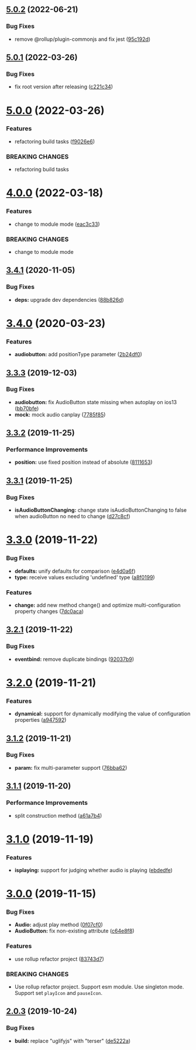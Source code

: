 ## [5.0.2](https://github.com/cycjimmy/h5-audio-controls/compare/v5.0.1...v5.0.2) (2022-06-21)


### Bug Fixes

* remove @rollup/plugin-commonjs and fix jest ([95c192d](https://github.com/cycjimmy/h5-audio-controls/commit/95c192d0f167a0ecf2273e51b349a0bcfb437f6d))

## [5.0.1](https://github.com/cycjimmy/h5-audio-controls/compare/v5.0.0...v5.0.1) (2022-03-26)


### Bug Fixes

* fix root version after releasing ([c221c34](https://github.com/cycjimmy/h5-audio-controls/commit/c221c3448f14247649e1a8cad21d9bd027c7be5b))

# [5.0.0](https://github.com/cycjimmy/h5-audio-controls/compare/v4.0.0...v5.0.0) (2022-03-26)


### Features

* refactoring build tasks ([f9026e6](https://github.com/cycjimmy/h5-audio-controls/commit/f9026e6711bea220c1e60f4e48e45c22e7829966))


### BREAKING CHANGES

* refactoring build tasks

# [4.0.0](https://github.com/cycjimmy/h5-audio-controls/compare/v3.4.1...v4.0.0) (2022-03-18)


### Features

* change to module mode ([eac3c33](https://github.com/cycjimmy/h5-audio-controls/commit/eac3c33b76aed9e3c34e314bfed6d85aa117aa19))


### BREAKING CHANGES

* change to module mode

## [3.4.1](https://github.com/cycjimmy/h5-audio-controls/compare/v3.4.0...v3.4.1) (2020-11-05)


### Bug Fixes

* **deps:** upgrade dev dependencies ([88b826d](https://github.com/cycjimmy/h5-audio-controls/commit/88b826d3f5f9cbbd05e6209d81849a641e8ae5da))

# [3.4.0](https://github.com/cycjimmy/h5-audio-controls/compare/v3.3.3...v3.4.0) (2020-03-23)


### Features

* **audiobutton:** add positionType parameter ([2b24df0](https://github.com/cycjimmy/h5-audio-controls/commit/2b24df0ed4b9fa9d4ac4e8812f8a6394d85d1dee))

## [3.3.3](https://github.com/cycjimmy/h5-audio-controls/compare/v3.3.2...v3.3.3) (2019-12-03)


### Bug Fixes

* **audiobutton:** fix AudioButton state missing when autoplay on ios13 ([bb70bfe](https://github.com/cycjimmy/h5-audio-controls/commit/bb70bfeef4bea5c93752f72c73d8b0746a66abf0))
* **mock:** mock audio canplay ([7785f85](https://github.com/cycjimmy/h5-audio-controls/commit/7785f8573a1fc623632044a61cd75ee66222737c))

## [3.3.2](https://github.com/cycjimmy/h5-audio-controls/compare/v3.3.1...v3.3.2) (2019-11-25)


### Performance Improvements

* **position:** use fixed position instead of absolute ([8111653](https://github.com/cycjimmy/h5-audio-controls/commit/81116537d89935ac2ff208804a0753b1fef3b0fb))

## [3.3.1](https://github.com/cycjimmy/h5-audio-controls/compare/v3.3.0...v3.3.1) (2019-11-25)


### Bug Fixes

* **isAudioButtonChanging:** change state isAudioButtonChanging to false when audioButton no need to change ([d27c8cf](https://github.com/cycjimmy/h5-audio-controls/commit/d27c8cfc88417571c7180e5f54cb2749c4cf1c0b))

# [3.3.0](https://github.com/cycjimmy/h5-audio-controls/compare/v3.2.1...v3.3.0) (2019-11-22)


### Bug Fixes

* **defaults:** unify defaults for comparison ([e4d0a6f](https://github.com/cycjimmy/h5-audio-controls/commit/e4d0a6f74b9b9464441b5da9560bddf72a0b6c53))
* **type:** receive values ​​excluding 'undefined' type ([a8f0199](https://github.com/cycjimmy/h5-audio-controls/commit/a8f01999b8eaff78352c7f40ee0277d57b24bc4d))


### Features

* **change:** add new method change() and optimize multi-configuration property changes ([7dc0aca](https://github.com/cycjimmy/h5-audio-controls/commit/7dc0aca90ecb441ba3e7060417b06e4077ce5a47))

## [3.2.1](https://github.com/cycjimmy/h5-audio-controls/compare/v3.2.0...v3.2.1) (2019-11-22)


### Bug Fixes

* **eventbind:** remove duplicate bindings ([92037b9](https://github.com/cycjimmy/h5-audio-controls/commit/92037b980bc6ce9e8216f8d771fdf0547a05dc6b))

# [3.2.0](https://github.com/cycjimmy/h5-audio-controls/compare/v3.1.2...v3.2.0) (2019-11-21)


### Features

* **dynamical:** support for dynamically modifying the value of configuration properties ([a947592](https://github.com/cycjimmy/h5-audio-controls/commit/a9475927e38cd6fcdf0d016ba9ad85a3fee97d93))

## [3.1.2](https://github.com/cycjimmy/h5-audio-controls/compare/v3.1.1...v3.1.2) (2019-11-21)


### Bug Fixes

* **param:** fix multi-parameter support ([76bba62](https://github.com/cycjimmy/h5-audio-controls/commit/76bba62066946aa80adad999ab22a1ead32a8426))

## [3.1.1](https://github.com/cycjimmy/h5-audio-controls/compare/v3.1.0...v3.1.1) (2019-11-20)


### Performance Improvements

* split construction method ([a61a7b4](https://github.com/cycjimmy/h5-audio-controls/commit/a61a7b472cbe6bed51b2c3e402d6a9f9e61b3f1f))

# [3.1.0](https://github.com/cycjimmy/h5-audio-controls/compare/v3.0.0...v3.1.0) (2019-11-19)


### Features

* **isplaying:** support for judging whether audio is playing ([ebdedfe](https://github.com/cycjimmy/h5-audio-controls/commit/ebdedfe6071bfb45f114d9b70fcff2252129b8be))

# [3.0.0](https://github.com/cycjimmy/h5-audio-controls/compare/v2.0.3...v3.0.0) (2019-11-15)


### Bug Fixes

* **Audio:** adjust play method ([0f07cf0](https://github.com/cycjimmy/h5-audio-controls/commit/0f07cf0ed31ed68723fc8f5fc24c52b3c900730a))
* **AudioButton:** fix non-existing attribute ([c64e8f8](https://github.com/cycjimmy/h5-audio-controls/commit/c64e8f8225768c4d77dab8d29fe0b6117999bf7a))


### Features

* use rollup refactor project ([83743d7](https://github.com/cycjimmy/h5-audio-controls/commit/83743d7aacb90433f208f2710e0c621a14e86576))


### BREAKING CHANGES

* Use rollup refactor project. Support esm module. Use singleton mode. Support set
`playIcon` and `pauseIcon`.

## [2.0.3](https://github.com/cycjimmy/h5-audio-controls/compare/v2.0.2...v2.0.3) (2019-10-24)


### Bug Fixes

* **build:** replace "uglifyjs" with "terser" ([de5222a](https://github.com/cycjimmy/h5-audio-controls/commit/de5222a496a4e6b5af510399054504ab4325863f))

